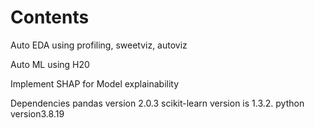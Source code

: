 # Contents
 Auto EDA using profiling, sweetviz, autoviz

 Auto ML using H20

 Implement SHAP for Model explainability

 Dependencies 
 pandas version 2.0.3
 scikit-learn version is 1.3.2.
 python version3.8.19
